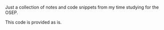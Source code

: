 Just a collection of notes and code snippets from my time studying for the OSEP.

This code is provided as is. 
